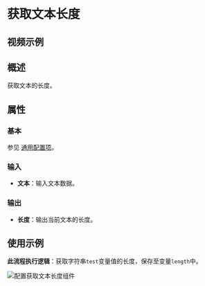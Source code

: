 # 获取文本长度

## 视频示例

## 概述

获取文本的长度。

## 属性

### 基本

参见 [通用配置项](../../Appendix/CommonConfigurationItems.md)。

### 输入

- **文本**：输入文本数据。

### 输出

- **长度**：输出当前文本的长度。

## 使用示例

**此流程执行逻辑**：获取字符串`test`变量值的长度，保存至变量`length`中。

![配置获取文本长度组件](https://docimages.blob.core.chinacloudapi.cn/images/Activities/GetLengthOfTextActivity2021010501.png)
